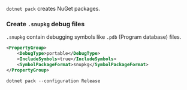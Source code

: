 `dotnet pack` creates NuGet packages. 

### Create `.snupkg` debug files

`.snupkg` contain debugging symbols like `.pdb` (Program database) files.

```xml
<PropertyGroup>
	<DebugType>portable</DebugType>
	<IncludeSymbols>true</IncludeSymbols>
	<SymbolPackageFormat>snupkg</SymbolPackageFormat>
</PropertyGroup>
```

```powershell
dotnet pack --configuration Release
```
